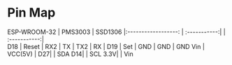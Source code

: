 Pin Map
=====

ESP-WROOM-32  | PMS3003 | SSD1306
|:------------------:  | :-----------:| | :-----------:|             
D18 | Reset | 
RX2 | TX | 
TX2 | RX | 
D19 | Set |
GND | GND | GND
Vin | VCC(5V) |
D27| | SDA
D14| | SCL
3.3V| | Vin 
